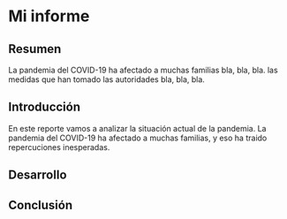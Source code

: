 # Mi informe

## Resumen

La pandemia del COVID-19 ha afectado a muchas familias bla, bla, bla. las medidas que han tomado las autoridades bla, bla, bla.

## Introducción

En este reporte vamos a analizar la situación actual de la pandemia. La pandemia del COVID-19 ha afectado a muchas familias, y eso ha traido repercuciones inesperadas.

## Desarrollo

## Conclusión